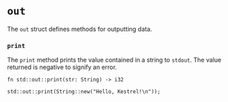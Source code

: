 # ```out```

The ```out``` struct defines methods for outputting data.

### ```print```
The ```print``` method prints the value contained in a string to ```stdout```. The value returned is negative to signify an error.

```fn std::out::print(str: String) -> i32```

```
std::out::print(String::new("Hello, Kestrel!\n"));
```